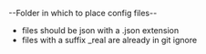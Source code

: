 --Folder in which to place config files--
- files should be json with a .json extension
- files with a suffix _real are already in git ignore